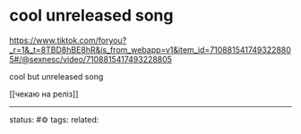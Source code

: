 # cool unreleased song
https://www.tiktok.com/foryou?_r=1&_t=8TBD8hBE8hR&is_from_webapp=v1&item_id=7108815417493228805#/@sexnesc/video/7108815417493228805

cool but unreleased song

[[чекаю на реліз]]

---
status: #⚙️ 
tags: 
related: 
